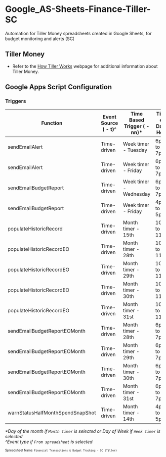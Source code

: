 # Google_AS-Sheets-Finance-Tiller-SC
Automation for Tiller Money spreadsheets created in Google Sheets, for budget monitoring and alerts (SC)

## Tiller Money
* Refer to the [How Tiller Works](https://www.tillerhq.com/how-tiller-works/) webpage for additional information about Tiller Money.

## Google Apps Script Configuration

### Triggers

| Function | Event Source ( - t)^ | Time Based Trigger ( - nn)* | Time of Day / Hour | Failure Notifications |
| -------- | ------------ | ------------------ | ----------- | --------------------- |
| sendEmailAlert | Time-driven | Week timer - Tuesday | 6pm to 7pm | Daily |
| sendEmailAlert | Time-driven | Week timer - Friday | 6pm to 7pm | Daily |
| sendEmailBudgetReport | Time-driven | Week timer - Wednesday | 6pm to 7pm | Daily |
| sendEmailBudgetReport | Time-driven | Week timer - Friday | 4pm to 5pm | Daily |
| populateHistoricRecord | Time-driven | Month timer - 15th | 10pm to 11pm | Weekly |
| populateHistoricRecordEO | Time-driven | Month timer - 28th | 10pm to 11pm | Weekly |
| populateHistoricRecordEO | Time-driven | Month timer - 29th | 10pm to 11pm | Weekly |
| populateHistoricRecordEO | Time-driven | Month timer - 30th | 10pm to 11pm | Weekly |
| populateHistoricRecordEO | Time-driven | Month timer - 31st | 10pm to 11pm | Weekly |
| sendEmailBudgetReportEOMonth | Time-driven | Month timer - 28th | 6pm to 7pm | Daily |
| sendEmailBudgetReportEOMonth | Time-driven | Month timer - 29th | 6pm to 7pm | Daily |
| sendEmailBudgetReportEOMonth | Time-driven | Month timer - 30th | 6pm to 7pm | Daily |
| sendEmailBudgetReportEOMonth | Time-driven | Month timer - 31st | 6pm to 7pm | Daily |
| warnStatusHalfMonthSpendSnapShot | Time-driven | Month timer - 14th | 4pm to 5pm | Daily |

*\*Day of the month if `Month timer` is selected or Day of Week if `Week timer` is selected* \
*\^Event type if `From spreadsheet` is selected*


<sup><sub>Spreadsheet Name: `Financial Transactions & Budget Tracking - SC (Tiller)`</sup></sub>
